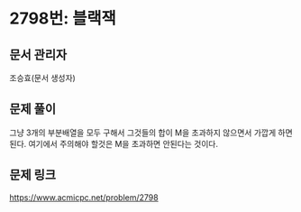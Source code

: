 # 2798번: 블랙잭
## 문서 관리자
조승효(문서 생성자)
## 문제 풀이
그냥 3개의 부분배열을 모두 구해서 그것들의 합이 M을 초과하지 않으면서 가깝게 하면 된다. 여기에서 주의해야 할것은 M을 초과하면 안된다는 것이다.
## 문제 링크
https://www.acmicpc.net/problem/2798